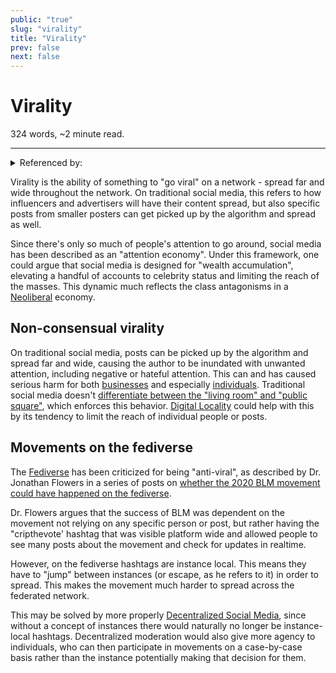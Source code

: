 ```yaml
---
public: "true"
slug: "virality"
title: "Virality"
prev: false
next: false
---
```

<script setup>
import { data } from '../../git.data.ts';
import { useData } from 'vitepress';
const pageData = useData();
</script>
<h1 class="p-name">Virality</h1>
<p>324 words, ~2 minute read. <span v-html="data[`site/${pageData.page.value.relativePath}`]" /></p>
<hr/>

<details><summary>Referenced by:</summary><a href="/garden/digital-locality/index.md">Digital Locality</a></details>

Virality is the ability of something to "go viral" on a network - spread far and wide throughout the network. On traditional social media, this refers to how influencers and advertisers will have their content spread, but also specific posts from smaller posters can get picked up by the algorithm and spread as well.

Since there's only so much of people's attention to go around, social media has been described as an "attention economy". Under this framework, one could argue that social media is designed for "wealth accumulation", elevating a handful of accounts to celebrity status and limiting the reach of the masses. This dynamic much reflects the class antagonisms in a [Neoliberal](/garden/neoliberalism/index.md) economy.

## Non-consensual virality

On traditional social media, posts can be picked up by the algorithm and spread far and wide,  causing the author to be inundated with unwanted attention, including negative or hateful attention. This can and has caused serious harm for both [businesses](https://sarah-geri.medium.com/you-dont-want-to-go-viral-dace46a91bee) and especially [individuals](https://embedded.substack.com/p/going-viral-sucks-even-more-now). Traditional social media doesn't [differentiate between the "living room" and "public square"](https://discuss.coding.social/t/discuss-sx-anti-pattern-reply-sigh-aka-reply-guy/531/2), which enforces this behavior. [Digital Locality](/garden/digital-locality/index.md) could help with this by its tendency to limit the reach of individual people or posts.

## Movements on the fediverse

The [Fediverse](/garden/fediverse/index.md) has been criticized for being "anti-viral", as described by Dr. Jonathan Flowers in a series of posts on [whether the 2020 BLM movement could have happened on the fediverse](https://mas.to/@shengokai@zirk.us/109723062349528947).

Dr. Flowers argues that the success of BLM was dependent on the movement not relying on any specific person or post, but rather having the "cripthevote' hashtag that was visible platform wide and allowed people to see many posts about the movement and check for updates in realtime.

However, on the fediverse hashtags are instance local. This means they have to "jump" between instances (or escape, as he refers to it) in order to spread. This makes the movement much harder to spread across the federated network.

This may be solved by more properly [Decentralized Social Media](/garden/decentralized-social-media/index.md), since without a concept of instances there would naturally no longer be instance-local hashtags. Decentralized moderation would also give more agency to individuals, who can then participate in movements on a case-by-case basis rather than the instance potentially making that decision for them.
